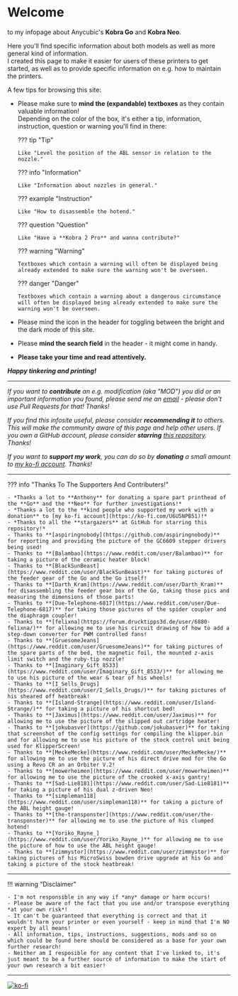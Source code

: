 <link rel=”manifest” href=”docs/manifest.webmanifest”>

# Welcome  
to my infopage about Anycubic's **Kobra Go** and **Kobra Neo**.   
  
Here you'll find specific information about both models as well as more general kind of information.  
I created this page to make it easier for users of these printers to get started, as well as to provide specific information on e.g. how to maintain the printers.  
  
A few tips for browsing this site:    

- Please make sure to **mind the (expandable) textboxes** as they contain valuable information!  
  Depending on the color of the box, it's either a tip, information, instruction, question or warning you'll find in there:    

  ??? tip "Tip"  

      Like "Level the position of the ABL sensor in relation to the nozzle."

  ??? info "Information" 

      Like "Information about nozzles in general." 

  ??? example "Instruction"

      Like "How to disassemble the hotend."

  ??? question "Question"

      Like "Have a **Kobra 2 Pro** and wanna contribute?"

  ??? warning "Warning"

      Textboxes which contain a warning will often be displayed being already extended to make sure the warning won't be overseen.
    
  ??? danger "Danger"

      Textboxes which contain a warning about a dangerous circumstance will often be displayed being already extended to make sure the warning won't be overseen.

- Please mind the icon in the header for toggling between the bright and the dark mode of this site.
- Please **mind the search field** in the header - it might come in handy.  
- **Please take your time and read attentively.**    
  
***Happy tinkering and printing!***  

---
  
*If you want to ***contribute*** an e.g. modification (aka "MOD") you did or an important information you found, please send me an [email](mailto:3dneo@quantentunnel.de) - please don't use Pull Requests for that! Thanks!* 
  
*If you find this infosite useful, please consider ***recommending it*** to others. This will make the community aware of this page and help other users. If you own a GitHub account, please consider ***starring*** [this repository](https://github.com/1coderookie/Kobra2ProInsights). Thanks!*  

*If you want to ***support my work***, you can do so by ***donating*** a small amount to [my ko-fi account](https://ko-fi.com/U6U5NPB51). Thanks!*   

---
 
  
??? info "Thanks To The Supporters And Contributers!"

    - *Thanks a lot to **Anthony** for donating a spare part printhead of the **Go** and the **Neo** for further investigations!*  
    - *Thanks a lot to the **kind people who supported my work with a donation** to [my ko-fi account](https://ko-fi.com/U6U5NPB51)!*
    - *Thanks to all the **stargazers** at GitHub for starring this repository!*
    - Thanks to **[aspiringnobody](https://github.com/aspiringnobody)** for reporting and providing the picture of the GC6609 stepper drivers being used!
    - Thanks to **[Balambao](https://www.reddit.com/user/Balambao)** for taking a picture of the ceramic heater block!  
    - Thanks to **[BlackSunBeast](https://www.reddit.com/user/BlackSunBeast)** for taking pictures of the feeder gear of the Go and the Go itself!  
    - Thanks to **[Darth_Kram](https://www.reddit.com/user/Darth_Kram)** for disassembling the feeder gear box of the Go, taking those pics and measuring the dimensions of those parts!  
    - Thanks to **[Due-Telephone-6817](https://www.reddit.com/user/Due-Telephone-6817)** for taking those pictures of the spider coupler and the diaphragm coupler!  
    - Thanks to **[felixna](https://forum.drucktipps3d.de/user/6880-felixna/)** for allowing me to use his circuit drawing of how to add a step-down converter for PWM controlled fans!  
    - Thanks to **[GruesomeJeans](https://www.reddit.com/user/GruesomeJeans)** for taking pictures of the spare parts of the bed, the magnetic foil, the mounted z-axis limit switch and the ruby-tip nozzle!  
    - Thanks to **[Imaginary_Gift_8533](https://www.reddit.com/user/Imaginary_Gift_8533/)** for allowing me to use his picture of the wear & tear of his wheels!  
    - Thanks to **[I_Sells_Drugs](https://www.reddit.com/user/I_Sells_Drugs/)** for taking pictures of his sheared off heatbreak!
    - Thanks to **[Island-Strange](https://www.reddit.com/user/Island-Strange/)** for taking a picture of his shortcut bed!  
    - Thanks to **[Jaximus](https://www.reddit.com/user/Jaximus)** for allowing me to use the picture of the slipped out cartridge heater!  
    - Thanks to **[jokubasver](https://github.com/jokubasver)** for taking that screenshot of the config settings for compiling the klipper.bin and for allowing me to use his picture of the stock control unit being used for KlipperScreen!  
    - Thanks to **[MeckeMecke](https://www.reddit.com/user/MeckeMecke/)** for allowing me to use the picture of his direct drive mod for the Go using a Revo CR an an Orbiter V.2!
    - Thanks to **[mowerheimen](https://www.reddit.com/user/mowerheimen)** for allowing me to use the picture of the crooked x-axis gantry!
    - Thanks to **[Sad-Lie8181](https://www.reddit.com/user/Sad-Lie8181)** for taking a picture of his dual z-driven Neo!  
    - Thanks to **[simpleman118](https://www.reddit.com/user/simpleman118)** for taking a picture of the ABL height gauge!  
    - Thanks to **[the-transponster](https://www.reddit.com/user/the-transponster)** for allowing me to use the picture of his clumped hotend!
    - Thanks to **[Yoriko_Rayne_](https://www.reddit.com/user/Yoriko_Rayne_)** for allowing me to use the picture of how to use the ABL height gauge!  
    - Thanks to **[zimmystor](https://www.reddit.com/user/zimmystor)** for taking pictures of his MicroSwiss bowden drive upgrade at his Go and taking a picture of the stock heatbreak!
    
---
    
!!! warning "Disclaimer"

    - I'm not responsible in any way if *any* damage or harm occurs! 
    - Please be aware of the fact that you use and/or transpose everything *at your own risk*! 
    - It can't be guaranteed that everything is correct and that it wouldn't harm your printer or even yourself - keep in mind that I'm NO expert by all means!  
    - All information, tips, instructions, suggestions, mods and so on which could be found here should be considered as a base for your own further research! 
    - Neither am I resposible for any content that I've linked to, it's just meant to be a further source of information to make the start of your own research a bit easier! 

---

[![ko-fi](https://ko-fi.com/img/githubbutton_sm.svg)](https://ko-fi.com/U6U5NPB51)  


